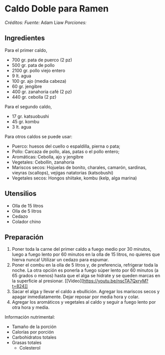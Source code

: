 # Caldo Doble para Ramen

*Créditos:*
*Fuente:* Adam Liaw
*Porciones:*


## Ingredientes

Para el primer caldo,
- 700 gr. pata de puerco (2 pz)
- 500 gr. pata de pollo
- 2100 gr. pollo viejo entero 
- 9 lt. agua
- 100 gr. ajo (media cabeza)
- 60 gr. jengibre
- 400 gr. zanahoria café (2 pz)
- 440 gr. cebolla (2 pz)

Para el segundo caldo,
- 17 gr. katsuobushi
- 45 gr. kombu
- 3 lt. agua

Para otros caldos se puede usar:
- Puerco: huesos del cuello o espaldilla, pierna o pata;
- Pollo: Carcaza de pollo, alas, patas o el pollo entero;
- Aromáticas: Cebolla, ajo y jengibre
- Vegetales: Cebollín, zanahoria
- Mariscos secos: Hojuelas de bonito, charales, camarón, sardinas, vieyras (scallops), vejigas natatorias (katsobushi)
- Vegetales secos: Hongos shiitake, kombu (kelp, alga marina)


## Utensilios

- Olla de 15 litros
- Olla de 5 litros
- Cedazo
- Colador chino


## Preparación

1. Poner toda la carne del primer caldo a fuego medio por 30 minutos, luego a fuego lento por 60 minutos en la olla de 15 litros, no quieres que hierva nunca! Utilizar un cedazo para espumar.
2. Poner el combu en la olla de 5 litros y, de preferencia, refrigerar toda la noche. La otra opción es ponerla a fuego súper lento por 60 minutos (a 65 grados o menos) hasta que el alga se hidrate y se queden marcas en la superficie al presionar. [[Video][https://youtu.be/nscTA7QxryM?t=824]]
3. Sacar el alga y llevar el caldo a ebullición. Agregar los mariscos secos y apagar inmediatamente. Dejar reposar por media hora y colar.
4. Agregar los aromáticos y vegetales al caldo y seguir a fuego lento por otra hora y media.


Información nutrimental:

- Tamaño de la porción
- Calorías por porción
- Carbohidratos totales
- Grasas totales
  - Colesterol


